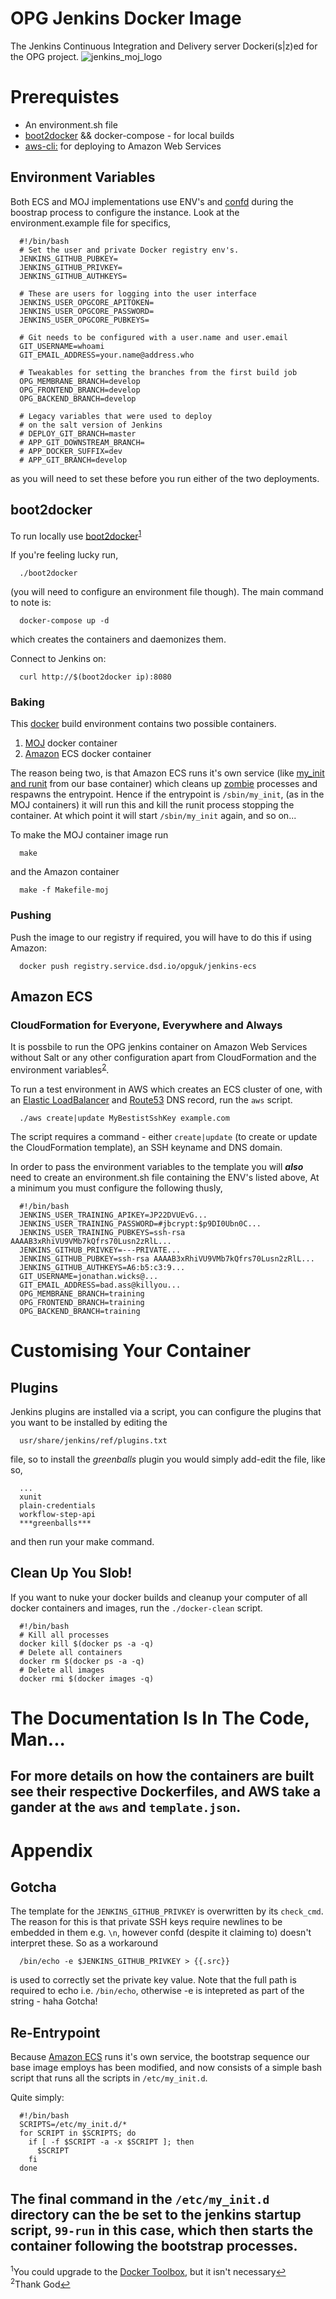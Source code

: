 # OPG Jenkins Docker Image
The Jenkins Continuous Integration and Delivery server Dockeri(s|z)ed for the OPG project.
![jenkins_moj_logo](https://cloud.githubusercontent.com/assets/13198078/9408279/47665d26-4809-11e5-9c3f-4113dd3aa07e.png)
# Prerequistes
* An environment.sh file
* [boot2docker](http://boot2docker.io/) && docker-compose - for local builds
* [aws-cli:](http://aws.amazon.com/cli/) for deploying to Amazon Web Services

## Environment Variables
Both ECS and MOJ implementations use ENV's and [confd](https://github.com/kelseyhightower/confd) during the boostrap process to configure the instance. Look at the environment.example file for specifics,
```
  #!/bin/bash
  # Set the user and private Docker registry env's.
  JENKINS_GITHUB_PUBKEY=
  JENKINS_GITHUB_PRIVKEY=
  JENKINS_GITHUB_AUTHKEYS=

  # These are users for logging into the user interface
  JENKINS_USER_OPGCORE_APITOKEN=
  JENKINS_USER_OPGCORE_PASSWORD=
  JENKINS_USER_OPGCORE_PUBKEYS=

  # Git needs to be configured with a user.name and user.email
  GIT_USERNAME=whoami
  GIT_EMAIL_ADDRESS=your.name@address.who

  # Tweakables for setting the branches from the first build job
  OPG_MEMBRANE_BRANCH=develop
  OPG_FRONTEND_BRANCH=develop
  OPG_BACKEND_BRANCH=develop

  # Legacy variables that were used to deploy 
  # on the salt version of Jenkins
  # DEPLOY_GIT_BRANCH=master
  # APP_GIT_DOWNSTREAM_BRANCH=
  # APP_DOCKER_SUFFIX=dev
  # APP_GIT_BRANCH=develop
```
as you will need to set these before you run either of the two deployments.

## boot2docker
To run locally use [boot2docker](http://boot2docker.io/)<sup id="a1">[1](#f1)</sup>

If you're feeling lucky run, 
```
  ./boot2docker
```
(you will need to configure an environment file though). The main command to note is:
```
  docker-compose up -d
```  
which creates the containers and daemonizes them. 

Connect to Jenkins on:
```
  curl http://$(boot2docker ip):8080
```

### Baking
This [docker](https://www.docker.com/) build environment contains two possible containers.

1. [MOJ](https://www.youtube.com/watch?v=nr90nbqxuZk) docker container
2. [Amazon](http://www.sheppardsoftware.com/images/South%20America/factfile/Amazon_Rainforest.jpg) ECS docker container

The reason being two, is that Amazon ECS runs it's own service (like [my_init and runit](https://github.com/phusion/baseimage-docker) from our base container) which cleans up [zombie](http://3.bp.blogspot.com/-LE9q0n6-hKg/TqQI-NneSzI/AAAAAAAAAYs/a0GpdT5aBHE/s1600/npc_44_fat_zombie.png) processes and respawns the entrypoint. Hence if the entrypoint is ```/sbin/my_init```, (as in the MOJ containers) it will run this and kill the runit process stopping the container. At which point it will start ```/sbin/my_init``` again, and so on...

To make the MOJ container image run
```
  make
```
and the Amazon container
```
  make -f Makefile-moj
```

### Pushing
Push the image to our registry if required, you will have to do this if using Amazon:
```
  docker push registry.service.dsd.io/opguk/jenkins-ecs
```

## Amazon ECS
### CloudFormation for Everyone, Everywhere and Always
It is possbile to run the OPG jenkins container on Amazon Web Services without Salt or any other configuration apart from CloudFormation and the environment variables<sup id="a2">[2](#f2)</sup>.

To run a test environment in AWS which creates an ECS cluster of one, with an [Elastic LoadBalancer](https://aws.amazon.com/documentation/elastic-load-balancing/) and [Route53](http://docs.aws.amazon.com/Route53/latest/DeveloperGuide/Welcome.html) DNS record, run the ```aws``` script. 
```
  ./aws create|update MyBestistSshKey example.com
```
The script requires a command - either ```create|update``` (to create or update the CloudFormation template), an SSH keyname and DNS domain.

In order to pass the environment variables to the template you will ***also*** need to create an environment.sh file containing the ENV's listed above, At a minimum you must configure the following thusly,
```
  #!/bin/bash
  JENKINS_USER_TRAINING_APIKEY=JP22DVUEvG...
  JENKINS_USER_TRAINING_PASSWORD=#jbcrypt:$p9DI0Ubn0C...
  JENKINS_USER_TRAINING_PUBKEYS=ssh-rsa AAAAB3xRhiVU9VMb7kQfrs70Lusn2zRlL...
  JENKINS_GITHUB_PRIVKEY=---PRIVATE...
  JENKINS_GITHUB_PUBKEY=ssh-rsa AAAAB3xRhiVU9VMb7kQfrs70Lusn2zRlL...
  JENKINS_GITHUB_AUTHKEYS=A6:b5:c3:9...
  GIT_USERNAME=jonathan.wicks@...
  GIT_EMAIL_ADDRESS=bad.ass@killyou...
  OPG_MEMBRANE_BRANCH=training
  OPG_FRONTEND_BRANCH=training
  OPG_BACKEND_BRANCH=training
```

# Customising Your Container
## Plugins
Jenkins plugins are installed via a script, you can configure the plugins that you want to be installed by editing the 
```
  usr/share/jenkins/ref/plugins.txt
```
file, so to install the *greenballs* plugin you would simply add-edit the file, like so,
```
  ...
  xunit
  plain-credentials
  workflow-step-api
  ***greenballs***
```
and then run your make command. 

## Clean Up You Slob!
If you want to nuke your docker builds and cleanup your computer of all docker containers and images, run the ```./docker-clean``` script.
```
  #!/bin/bash
  # Kill all processes
  docker kill $(docker ps -a -q)
  # Delete all containers
  docker rm $(docker ps -a -q)
  # Delete all images
  docker rmi $(docker images -q)
``` 

# The Documentation Is In The Code, Man...

For more details on how the containers are built see their respective Dockerfiles, and AWS take a gander at the ```aws``` and ```template.json```.
---
# Appendix
## Gotcha
The template for the ```JENKINS_GITHUB_PRIVKEY``` is overwritten by its ```check_cmd```. The reason for this is that private SSH keys require newlines to be embedded in them e.g. ```\n```, however confd (despite it claiming to) doesn't interpret these. So as a workaround
```
  /bin/echo -e $JENKINS_GITHUB_PRIVKEY > {{.src}}
```
is used to correctly set the private key value. Note that the full path is required to echo i.e. ```/bin/echo```, otherwise -e is intepreted as part of the string - haha Gotcha!

## Re-Entrypoint
Because [Amazon ECS](http://docs.aws.amazon.com/AmazonECS/latest/developerguide/Welcome.html) runs it's own service, the bootstrap sequence our base image employs has been modified, and now consists of a simple bash script that runs all the scripts in ```/etc/my_init.d```.

Quite simply:
```
  #!/bin/bash
  SCRIPTS=/etc/my_init.d/*
  for SCRIPT in $SCRIPTS; do
    if [ -f $SCRIPT -a -x $SCRIPT ]; then
      $SCRIPT
    fi
  done
```

The final command in the ```/etc/my_init.d``` directory can the be set to the jenkins startup script, ```99-run``` in this case, which then starts the container following the bootstrap processes.
---
<sup>1</sup>You could upgrade to the [Docker Toolbox](https://www.docker.com/toolbox), but it isn't necessary[↩](#a1)</br>
<sup>2</sup>Thank God[↩](#a2)

